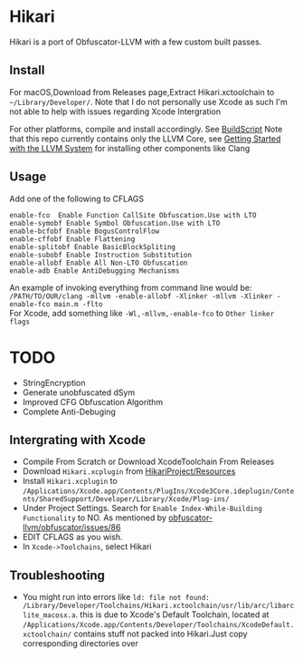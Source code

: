 # Hikari
Hikari is a port of Obfuscator-LLVM with a few custom built passes.
## Install

For macOS,Download from Releases page,Extract Hikari.xctoolchain to ``~/Library/Developer/``.  Note that I do not personally use Xcode as such I'm not able to help with issues regarding Xcode Intergration  

For other platforms, compile and install accordingly. See [BuildScript](https://gist.github.com/Naville/f1d8ea43ffde61f57497492d599b32fb)
Note that this repo currently contains only the LLVM Core, see [Getting Started with the LLVM System](http://llvm.org/docs/GettingStarted.html) for installing other components like Clang

## Usage
Add one of the following to CFLAGS

```  
enable-fco  Enable Function CallSite Obfuscation.Use with LTO  
enable-symobf Enable Symbol Obfuscation.Use with LTO  
enable-bcfobf Enable BogusControlFlow  
enable-cffobf Enable Flattening  
enable-splitobf Enable BasicBlockSpliting  
enable-subobf Enable Instruction Substitution  
enable-allobf Enable All Non-LTO Obfuscation  
enable-adb Enable AntiDebugging Mechanisms
```
An example of invoking everything from command line would be:    
``/PATH/TO/OUR/clang -mllvm -enable-allobf -Xlinker -mllvm -Xlinker -enable-fco main.m -flto``  
For Xcode, add something like ``-Wl,-mllvm,-enable-fco`` to ``Other linker flags``

# TODO
- StringEncryption
- Generate unobfuscated dSym
- Improved CFG Obfuscation Algorithm
- Complete Anti-Debuging

## Intergrating with Xcode
- Compile From Scratch or Download XcodeToolchain From Releases
- Download ``Hikari.xcplugin`` from [HikariProject/Resources](https://github.com/HikariProject/Resources)
- Install ``Hikari.xcplugin`` to ``/Applications/Xcode.app/Contents/PlugIns/Xcode3Core.ideplugin/Contents/SharedSupport/Developer/Library/Xcode/Plug-ins/``
- Under Project Settings. Search for ``Enable Index-While-Building Functionality`` to NO. As mentioned by [obfuscator-llvm/obfuscator/issues/86](https://github.com/obfuscator-llvm/obfuscator/issues/86)
- EDIT CFLAGS as you wish.
- In ``Xcode->Toolchains``, select Hikari
## Troubleshooting
- You might run into errors like ``ld: file not found: /Library/Developer/Toolchains/Hikari.xctoolchain/usr/lib/arc/libarclite_macosx.a``. this is due to Xcode's Default Toolchain, located at ``/Applications/Xcode.app/Contents/Developer/Toolchains/XcodeDefault.xctoolchain/`` contains stuff not packed into Hikari.Just copy corresponding directories over
